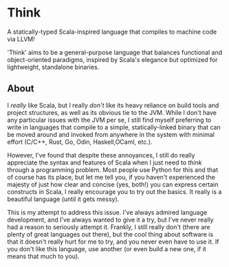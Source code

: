 # Think

A statically-typed Scala-inspired language that compiles to machine code via LLVM!

'Think' aims to be a general-purpose language that balances functional and object-oriented paradigms, inspired by Scala's elegance but optimized for lightweight, standalone binaries.

## About

I *really* like Scala, but I really *don't* like its heavy reliance on build tools and project structures, as well as its obvious tie to the JVM. While I don't have any particular issues with the JVM per se, I still find myself preferring to write in languages that compile to a simple, statically-linked binary that can be moved around and invoked from anywhere in the system with minimal effort (C/C++, Rust, Go, Odin, Haskell,OCaml, etc.).

However, I've found that despite these annoyances, I still do really appreciate the syntax and features of Scala when I just need to *think* through a programming problem. Most people use Python for this and that of course has its place, but let me tell you, if you haven't experienced the majesty of just how clear and concise (yes, both!) you can express certain constructs in Scala, I really encourage you to try out the basics. It really is a beautiful language (until it gets messy).

This is my attempt to address this issue. I've always admired language development, and I've always wanted to give it a try, but I've never really had a reason to seriously attempt it. Frankly, I still really don't (there are plenty of great languages out there), but the cool thing about software is that it doesn't really hurt for me to try, and you never even have to use it. If you don't like this language, use another (or even build a new one, if it means that much to you).

